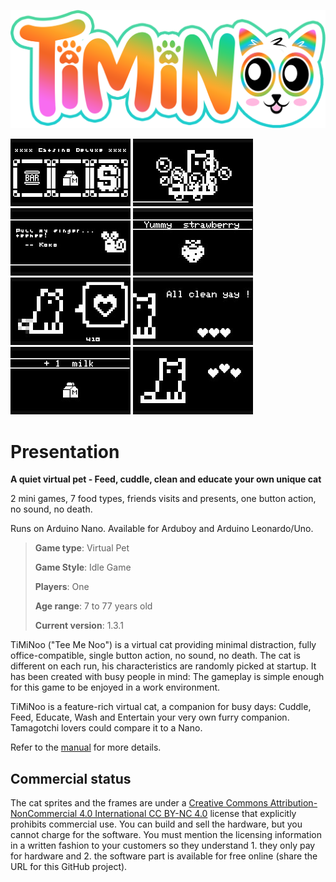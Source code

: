 ![TiMiNoo logo](./assets/logo/2.png "TiMiNoo logo")

![Catsino Deluxe](./assets/illustrations/playing-192x108.jpg)
![Catwash](./assets/illustrations/washing-192x108.jpg)
![School](./assets/illustrations/educating-192x108.jpg)
![Feed](./assets/illustrations/feeding-192x108.jpg)
![Cuddle](./assets/illustrations/need_cuddle-192x108.jpg)
![After washing](./assets/illustrations/washing2-192x108.jpg)
![After playing](./assets/illustrations/playing2-192x108.jpg)
![After cuddling](./assets/illustrations/cuddling-192x108.jpg)

# Presentation

**A quiet virtual pet - Feed, cuddle, clean and educate your own unique cat**

2 mini games, 7 food types, friends visits and presents, one button action, no sound, no death.

Runs on Arduino Nano. Available for Arduboy and Arduino Leonardo/Uno.

> **Game type**: Virtual Pet
>
> **Game Style**: Idle Game
>
> **Players**: One 
>
> **Age range**: 7 to 77 years old
>
> **Current version**: 1.3.1

TiMiNoo ("Tee Me Noo") is a virtual cat providing minimal distraction, fully office-compatible, single button action, no sound, no death. The cat is different on each run, his characteristics are randomly picked at startup. It has been created with busy people in mind: The gameplay is simple enough for this game to be enjoyed in a work environment.

TiMiNoo is a feature-rich virtual cat, a companion for busy days: Cuddle, Feed, Educate, Wash and Entertain your very own furry companion. Tamagotchi lovers could compare it to a Nano.

Refer to the [manual](./MANUAL.md) for more details.

## Commercial status
The cat sprites and the frames are under a [Creative Commons Attribution-NonCommercial 4.0 International CC BY-NC 4.0](https://creativecommons.org/licenses/by-nc/4.0/) license that explicitly prohibits commercial use. You can build and sell the hardware, but you cannot charge for the software. You must mention the licensing information in a written fashion to your customers so they understand 1. they only pay for hardware and 2. the software part is available for free online (share the URL for this GitHub project).

